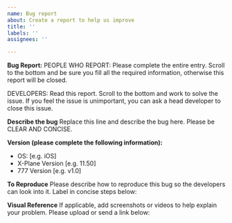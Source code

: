 ```yaml
---
name: Bug report
about: Create a report to help us improve
title: ''
labels: ''
assignees: ''

---
```


**Bug Report:**
PEOPLE WHO REPORT: Please complete the entire entry. Scroll to the bottom and be sure you fill all the required information, otherwise this report will be closed.

DEVELOPERS: Read this report. Scroll to the bottom and work to solve the issue. If you feel the issue is unimportant, you can ask a head developer to close this issue.

**Describe the bug**
Replace this line and describe the bug here. Please be CLEAR AND CONCISE.

**Version (please complete the following information):**
 - OS: [e.g. iOS]
 - X-Plane Version [e.g. 11.50]
 - 777 Version [e.g. v1.0]

**To Reproduce**
Please describe how to reproduce this bug so the developers can look into it. Label in concise steps below:

**Visual Reference**
If applicable, add screenshots or videos to help explain your problem. Please upload or send a link below:
